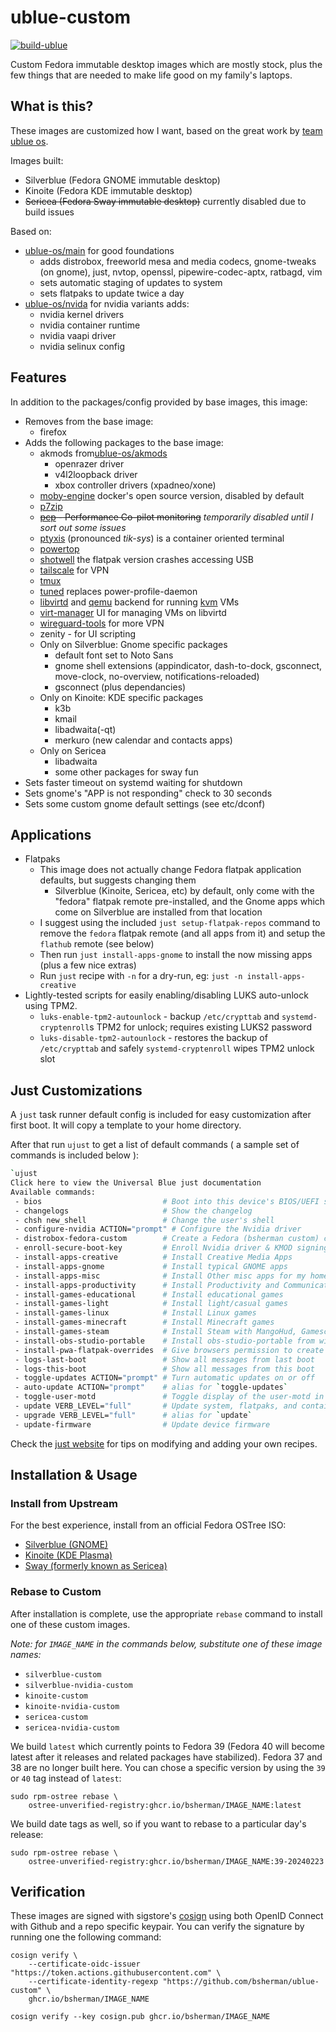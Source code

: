 # ublue-custom

[![build-ublue](https://github.com/bsherman/ublue-custom/actions/workflows/build.yml/badge.svg)](https://github.com/bsherman/ublue-custom/actions/workflows/build.yml)

Custom Fedora immutable desktop images which are mostly stock, plus the few things that are needed to make life good on my family's laptops.

## What is this?

These images are customized how I want, based on the great work by [team ublue os](https://github.com/ublue-os).

Images built:
- Silverblue (Fedora GNOME immutable desktop)
- Kinoite (Fedora KDE immutable desktop)
- ~~Sericea (Fedora Sway immutable desktop)~~ currently disabled due to build issues

Based on:
- [ublue-os/main](https://github.com/ublue-os/main) for good foundations
  - adds distrobox, freeworld mesa and media codecs, gnome-tweaks (on gnome), just, nvtop, openssl, pipewire-codec-aptx, ratbagd, vim
  - sets automatic staging of updates to system
  - sets flatpaks to update twice a day
- [ublue-os/nvida](https://github.com/ublue-os/nvidia) for nvidia variants adds:
  - nvidia kernel drivers
  - nvidia container runtime
  - nvidia vaapi driver
  - nvidia selinux config


## Features

In addition to the packages/config provided by base images, this image:
- Removes from the base image:
  - firefox
- Adds the following packages to the base image:
  - akmods from[ublue-os/akmods](https://github.com/ublue-os/akmods)
    - openrazer driver
    - v4l2loopback driver
    - xbox controller drivers (xpadneo/xone)
  - [moby-engine](https://mobyproject.org/) docker's open source version, disabled by default
  - [p7zip](https://github.com/p7zip-project/p7zip)
  - ~~[pcp](https://pcp.io/) - Performance Co-pilot monitoring~~ *temporarily disabled until I sort out some issues*
  - [ptyxis](https://gitlab.gnome.org/chergert/ptyxis) (pronounced *tik-sys*) is a container oriented terminal
  - [powertop](https://github.com/fenrus75/powertop)
  - [shotwell](https://shotwell-project.org/doc/html/) the flatpak version crashes accessing USB
  - [tailscale](https://tailscale.com/) for VPN
  - [tmux](https://github.com/tmux/tmux)
  - [tuned](https://github.com/redhat-performance/tuned) replaces power-profile-daemon
  - [libvirtd](https://libvirt.org/) and [qemu](https://qemu.org/) backend for running [kvm](https://linux-kvm.org/) VMs
  - [virt-manager](https://virt-manager.org/) UI for managing VMs on libvirtd
  - [wireguard-tools](https://www.wireguard.com/) for more VPN
  - zenity - for UI scripting
  - Only on Silverblue: Gnome specific packages
    - default font set to Noto Sans
    - gnome shell extensions (appindicator, dash-to-dock, gsconnect, move-clock, no-overview, notifications-reloaded)
    - gsconnect (plus dependancies)
  - Only on Kinoite: KDE specific packages
    - k3b
    - kmail
    - libadwaita(-qt)
    - merkuro (new calendar and contacts apps)
  - Only on Sericea
    - libadwaita
    - some other packages for sway fun
- Sets faster timeout on systemd waiting for shutdown
- Sets gnome's "APP is not responding" check to 30 seconds
- Sets some custom gnome default settings (see etc/dconf)

## Applications

- Flatpaks
    - This image does not actually change Fedora flatpak application defaults, but suggests changing them
        - Silverblue (Kinoite, Sericea, etc) by default, only come with the "fedora" flatpak remote pre-installed, and the Gnome apps which come on Silverblue are installed from that location
    - I suggest using the included `just setup-flatpak-repos` command to remove the `fedora` flatpak remote (and all apps from it) and setup the `flathub` remote (see below)
    - Then run `just install-apps-gnome` to install the now missing apps (plus a few nice extras)
    - Run `just` recipe with `-n` for a dry-run, eg: `just -n install-apps-creative`
- Lightly-tested scripts for easily enabling/disabling LUKS auto-unlock using TPM2.
  - `luks-enable-tpm2-autounlock` - backup `/etc/crypttab` and `systemd-cryptenroll`s TPM2 for unlock; requires existing LUKS2 password
  - `luks-disable-tpm2-autounlock` - restores the backup of `/etc/crypttab` and safely `systemd-cryptenroll` wipes TPM2 unlock slot

## Just Customizations

A `just` task runner default config is included for easy customization after first boot.
It will copy a template to your home directory.

After that run `ujust` to get a list of default commands ( a sample set of commands is included below ):

```bash
`ujust
Click here to view the Universal Blue just documentation
Available commands:
 - bios                           # Boot into this device's BIOS/UEFI screen
 - changelogs                     # Show the changelog
 - chsh new_shell                 # Change the user's shell
 - configure-nvidia ACTION="prompt" # Configure the Nvidia driver
 - distrobox-fedora-custom        # Create a Fedora (bsherman custom) container
 - enroll-secure-boot-key         # Enroll Nvidia driver & KMOD signing key for secure boot - Enter password "ublue-os" if prompted
 - install-apps-creative          # Install Creative Media Apps
 - install-apps-gnome             # Install typical GNOME apps
 - install-apps-misc              # Install Other misc apps for my home users
 - install-apps-productivity      # Install Productivity and Communications apps
 - install-games-educational      # Install educational games
 - install-games-light            # Install light/casual games
 - install-games-linux            # Install Linux games
 - install-games-minecraft        # Install Minecraft games
 - install-games-steam            # Install Steam with MangoHud, Gamescope and Prototricks
 - install-obs-studio-portable    # Install obs-studio-portable from wimpysworld, which bundles an extensive collection of 3rd party plugins
 - install-pwa-flatpak-overrides  # Give browsers permission to create PWAs (Progressive Web Apps)
 - logs-last-boot                 # Show all messages from last boot
 - logs-this-boot                 # Show all messages from this boot
 - toggle-updates ACTION="prompt" # Turn automatic updates on or off
 - auto-update ACTION="prompt"    # alias for `toggle-updates`
 - toggle-user-motd               # Toggle display of the user-motd in terminal
 - update VERB_LEVEL="full"       # Update system, flatpaks, and containers all at once
 - upgrade VERB_LEVEL="full"      # alias for `update`
 - update-firmware                # Update device firmware
```

Check the [just website](https://just.systems) for tips on modifying and adding your own recipes.


## Installation & Usage

### Install from Upstream

For the best experience, install from an official Fedora OSTree ISO:

- [Silverblue (GNOME)](https://fedoraproject.org/silverblue/download/)
- [Kinoite (KDE Plasma)](https://fedoraproject.org/kinoite/download/)
- [Sway (formerly known as Sericea)](https://fedoraproject.org/atomic-desktops/sway/)

### Rebase to Custom

After installation is complete, use the appropriate `rebase` command to install one of these custom images.

*Note: for `IMAGE_NAME` in the commands below, substitute one of these image names:*

- `silverblue-custom`
- `silverblue-nvidia-custom`
- `kinoite-custom`
- `kinoite-nvidia-custom`
- `sericea-custom`
- `sericea-nvidia-custom`


We build `latest` which currently points to Fedora 39 (Fedora 40 will become latest after it releases and related packages have stabilized). Fedora 37 and 38 are no longer built here. You can chose a specific version by using the `39` or `40` tag instead of `latest`:

    sudo rpm-ostree rebase \
        ostree-unverified-registry:ghcr.io/bsherman/IMAGE_NAME:latest

We build date tags as well, so if you want to rebase to a particular day's release:

    sudo rpm-ostree rebase \
        ostree-unverified-registry:ghcr.io/bsherman/IMAGE_NAME:39-20240223

## Verification

These images are signed with sigstore's [cosign](https://docs.sigstore.dev/cosign/overview/) using both OpenID Connect with Github and a repo specific keypair. You can verify the signature by running one the following command:

    cosign verify \
        --certificate-oidc-issuer "https://token.actions.githubusercontent.com" \
        --certificate-identity-regexp "https://github.com/bsherman/ublue-custom" \
        ghcr.io/bsherman/IMAGE_NAME

    cosign verify --key cosign.pub ghcr.io/bsherman/IMAGE_NAME


